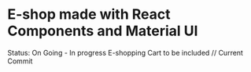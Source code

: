 # E-shop made with React Components and Material UI

Status: On Going - In progress
E-shopping Cart to be included // Current Commit

